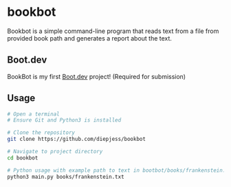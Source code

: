 # bookbot

Bookbot is a simple command-line program that reads text from a file from provided book path and generates a report about the text.

## Boot.dev
BookBot is my first [Boot.dev](https://www.boot.dev) project! (Required for submission)

## Usage
```bash
# Open a terminal
# Ensure Git and Python3 is installed

# Clone the repository
git clone https://github.com/diepjess/bookbot

# Navigate to project directory
cd bookbot

# Python usage with example path to text in bootbot/books/frankenstein.txt
python3 main.py books/frankenstein.txt
```
